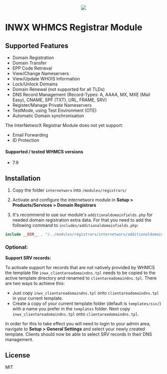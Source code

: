 <p align="center">
  <a href="https://www.inwx.com/en/" target="_blank">
    <img src="https://images.inwx.com/logos/inwx.png">
  </a>
</p>

INWX WHMCS Registrar Module
=========

## Supported Features

* Domain Registration
* Domain Transfer
* EPP Code Retrieval
* View/Change Nameservers
* View/Update WHOIS Information
* Lock/Unlock Domains
* Domain Renewal (not supported for all TLDs)
* DNS Record Management (Record-Types: A, AAAA, MX, MXE (Mail Easy), CNAME, SPF (TXT), URL, FRAME, SRV)
* Register/Manage Private Nameservers
* TestMode, using Test Environment (OTE)
* Automatic Domain synchronisation

The InterNetworX Registrar Module does not yet support:

* Email Forwarding
* ID Protection

#### Supported / tested WHMCS versions
* 7.9


## Installation
1. Copy the folder `internetworx` into `/modules/registrars/`

2. Activate and configure the internetworx module in 
**Setup > Products/Services > Domain Registrars**

3. It's recommend to use our module's `additionaldomainfields.php` for needed 
domain registration extra data. For that you need to add the following 
command to `includes/additionaldomainfields.php`:

```php
include __DIR__ . "/../modules/registrars/internetworx/additionaldomainfields.php";
```

### Optional:

**Support SRV records:**

To activate support for records that are not natively provided by WHMCS the
template file `inwx_clientareadomaindns.tpl` needs to be copied to the active
template directory and renamed to `clientareadomaindns.tpl`. There are two ways to achieve this:

* Just copy `inwx_clientareadomaindns.tpl` onto `clientareadomaindns.tpl` in your current template.
* Create a copy of your current template folder (default is `templates/six/`) with a name 
  you prefer in the `templates` folder. Next copy `inwx_clientareadomaindns.tpl` onto `clientareadomaindns.tpl`.

In order for this to take effect you will need to login to your admin area, 
navigate to **Setup > General Settings** and select your newly created template.
Clients should now be able to select SRV records in their DNS management.


License
----

MIT